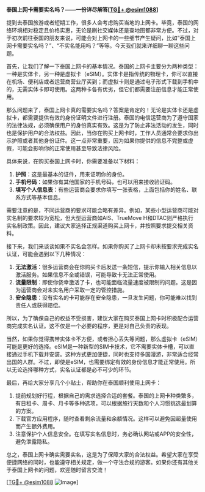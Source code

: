 **泰国上网卡需要实名吗？——一份详尽解答[[TG💪+ @esim1088](https://t.me/s/esim1088)]**

提到去泰国旅游或者短期工作，很多人会考虑购买当地的上网卡。毕竟，泰国的网络环境相对稳定且价格实惠，无论是刷社交媒体还是查地图都非常方便。不过，对于初次前往泰国的朋友来说，可能会对上网卡的一些细节产生疑问，比如“泰国上网卡需要实名吗？”、“不实名能用吗？”等等。今天我们就来详细聊一聊这些问题。

首先，让我们了解一下泰国上网卡的基本情况。泰国的上网卡主要分为两种类型：一种是实体卡，另一种是虚拟卡（eSIM）。实体卡是指传统的物理卡，你可以直接在机场、便利店或者运营商营业厅买到；而虚拟卡则是通过电子形式下载到手机中的，无需实体卡即可使用。这两种卡各有优劣，但它们都需要注册信息才能正常使用。

那么问题来了，泰国上网卡真的需要实名吗？答案是肯定的！无论是实体卡还是虚拟卡，都需要提供有效的身份证明文件进行注册。泰国的电信运营商为了遵守国家的法律法规，必须确保用户的身份真实有效。这是为了防止非法活动的发生，同时也是保护用户的合法权益。因此，当你在购买上网卡时，工作人员通常会要求你出示护照或者其他身份证件。这一点非常重要，因为如果你提供的信息不完整或虚假，可能会影响你的正常使用甚至导致法律风险。

具体来说，在购买泰国上网卡时，你需要准备以下材料：

1. **护照**：这是最基本的证件，用来证明你的身份。
2. **手机号码**：如果你有其他国家的手机号码，也可以用来接收验证码。
3. **填写个人信息表**：有些运营商会要求你填写一张表格，上面包括你的姓名、联系方式等基本信息。

需要注意的是，不同运营商的要求可能会略有差异。例如，某些小型运营商可能对实名制的要求较为宽松，但大型运营商如AIS、TrueMove H和DTAC则严格执行实名制政策。因此，建议大家选择正规渠道购买上网卡，并按照要求提交相关资料。

接下来，我们来谈谈如果不实名会怎样。如果你购买了上网卡却未按要求完成实名认证，可能会遇到以下几种情况：

1. **无法激活**：很多运营商会在你购买卡后发送一条短信，提示你输入相关信息以激活服务。如果信息不全或错误，可能导致卡无法正常使用。
2. **流量限制**：即使你侥幸激活了卡，也可能面临流量速度被限制的问题。这是因为运营商会对未实名用户采取一定的管控措施。
3. **安全隐患**：没有实名的卡可能存在安全隐患，一旦发生问题，你可能难以找到责任人或获得赔偿。

所以，为了确保自己的权益不受损害，建议大家在购买泰国上网卡时积极配合运营商完成实名认证。这不仅是一个必要的程序，更是对自己负责的表现。

当然，如果你觉得携带实体卡不方便，或者担心丢失等问题，那么虚拟卡（eSIM）可能是更好的选择。eSIM是一种新型的SIM卡技术，它不需要实体卡槽，可以直接通过手机下载并安装。这种方式更加便捷，同时也支持多国漫游，非常适合经常出国的人群。不过，即使是eSIM，也需要绑定有效的身份信息才能正常使用。所以无论选择哪种方式，实名认证都是必不可少的环节。

最后，再给大家分享几个小贴士，帮助你在泰国顺利使用上网卡：

1. 提前规划好行程，根据自己的需求选择合适的套餐。泰国的上网卡种类繁多，有日租卡、周卡、月卡等多种选项，可以根据旅行天数和个人习惯挑选最划算的方案。
2. 下载官方应用程序，随时查看剩余流量和余额情况。这样可以避免因超量使用而产生额外费用。
3. 注意保护个人信息安全。在填写实名信息时，务必确认网站或APP的安全性，避免泄露隐私。

总之，泰国上网卡确实需要实名，这是为了保障大家的合法权益。希望大家在享受便捷网络的同时，也能遵守相关规定，做一个守法合规的游客。如果你还有其他关于泰国上网卡的问题，欢迎随时留言交流！

[[TG💪+ @esim1088](https://t.me/s/esim1088) ![Image](https://i.postimg.cc/4NQfJmqS/Snipaste-2025-05-13-00-14-12.png)]